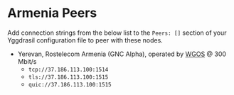 # Armenia Peers

Add connection strings from the below list to the `Peers: []` section of your
Yggdrasil configuration file to peer with these nodes.

* Yerevan, Rostelecom Armenia (GNC Alpha), operated by [WGOS](https://github.com/WGOS) @ 300 Mbit/s
  * `tcp://37.186.113.100:1514`
  * `tls://37.186.113.100:1515`
  * `quic://37.186.113.100:1515`
